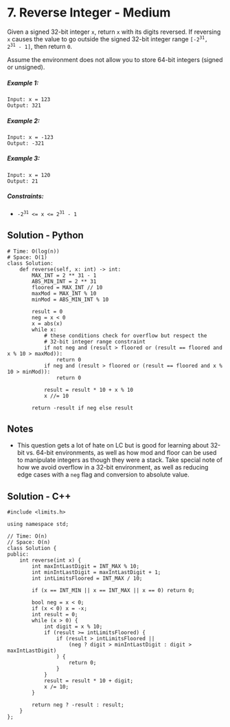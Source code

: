 # 7. Reverse Integer - Medium

Given a signed 32-bit integer `x`, return `x` with its digits reversed. If reversing `x` causes the value to go outside the signed 32-bit integer range <code>[-2<sup>31</sup>, 2<sup>31</sup> - 1]</code>, then return `0`.

Assume the environment does not allow you to store 64-bit integers (signed or unsigned).

##### Example 1:

```
Input: x = 123
Output: 321
```

##### Example 2:

```
Input: x = -123
Output: -321
```

##### Example 3:

```
Input: x = 120
Output: 21
```



##### Constraints:

- <code>-2<sup>31</sup> <= x <= 2<sup>31</sup> - 1</code>

## Solution - Python
```
# Time: O(log(n))
# Space: O(1)
class Solution:
    def reverse(self, x: int) -> int:
        MAX_INT = 2 ** 31 - 1
        ABS_MIN_INT = 2 ** 31
        floored = MAX_INT // 10
        maxMod = MAX_INT % 10
        minMod = ABS_MIN_INT % 10
        
        result = 0
        neg = x < 0
        x = abs(x)
        while x:
            # these conditions check for overflow but respect the 
            # 32-bit integer range constraint
            if not neg and (result > floored or (result == floored and x % 10 > maxMod)):
                return 0
            if neg and (result > floored or (result == floored and x % 10 > minMod)):
                return 0
            
            result = result * 10 + x % 10
            x //= 10
        
        return -result if neg else result
```

## Notes
- This question gets a lot of hate on LC but is good for learning about 32-bit vs. 64-bit environments, as well as how mod and floor can be used to manipulate integers as though they were a stack. Take special note of how we avoid overflow in a 32-bit environment, as well as reducing edge cases with a `neg` flag and conversion to absolute value.

## Solution - C++

```
#include <limits.h>

using namespace std;

// Time: O(n)
// Space: O(n)
class Solution {
public:
    int reverse(int x) {
        int maxIntLastDigit = INT_MAX % 10;
        int minIntLastDigit = maxIntLastDigit + 1;
        int intLimitsFloored = INT_MAX / 10;

        if (x == INT_MIN || x == INT_MAX || x == 0) return 0;

        bool neg = x < 0;
        if (x < 0) x = -x;
        int result = 0;
        while (x > 0) {
            int digit = x % 10;
            if (result >= intLimitsFloored) {
                if (result > intLimitsFloored || 
                    (neg ? digit > minIntLastDigit : digit > maxIntLastDigit)
                ) {
                    return 0;
                }
            }
            result = result * 10 + digit;
            x /= 10;
        }

        return neg ? -result : result;
    }
};
```
